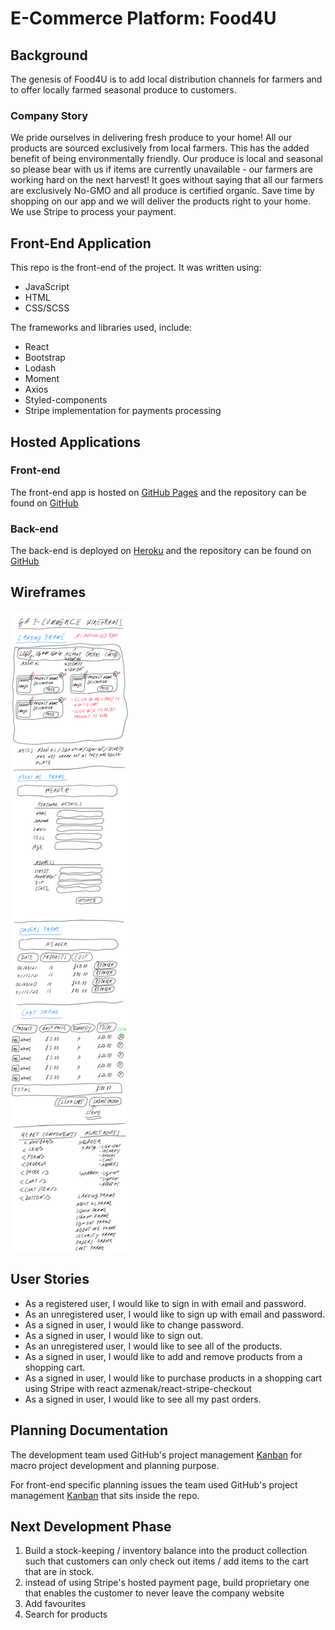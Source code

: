 # E-Commerce Platform: Food4U

## Background

The genesis of Food4U is to add local distribution channels for farmers and to offer locally farmed seasonal produce to customers.
### Company Story
We pride ourselves in delivering fresh produce to your home! All our products are sourced exclusively from local farmers. This has the added benefit of being environmentally friendly. Our produce is local and seasonal so please bear with us if items are currently unavailable - our farmers are working hard on the next harvest! It goes without saying that all our farmers are exclusively No-GMO and all produce is certified organic. Save time by shopping on our app and we will deliver the products right to your home. We use Stripe to process your payment.

## Front-End Application
This repo is the front-end of the project. It was written using:
+ JavaScript
+ HTML
+ CSS/SCSS

The frameworks and libraries used, include:
+ React
+ Bootstrap
+ Lodash
+ Moment
+ Axios
+ Styled-components
+ Stripe implementation for payments processing

## Hosted Applications
### Front-end
The front-end app is hosted on [GitHub Pages](https://tech-it-out.github.io/Food4U-client/#/) and the repository can be found on [GitHub](https://github.com/Tech-It-Out/Food4U-client)

### Back-end
The back-end is deployed on [Heroku](https://salty-beyond-56482.herokuapp.com/) and the repository can be found on [GitHub](https://github.com/Tech-It-Out/food4u-api)

## Wireframes
![Wireframes](public/Wireframes.png)

## User Stories
+ As a registered user, I would like to sign in with email and password.
+ As an unregistered user, I would like to sign up with email and password.
+ As a signed in user, I would like to change password.
+ As a signed in user, I would like to sign out.
+ As an unregistered user, I would like to see all of the products.
+ As a signed in user, I would like to add and remove products from a shopping cart.
+ As a signed in user, I would like to purchase products in a shopping cart using Stripe with react azmenak/react-stripe-checkout
+ As a signed in user, I would like to see all my past orders.

## Planning Documentation
The development team used GitHub's project management [Kanban](https://github.com/orgs/Tech-It-Out/projects/2?add_cards_query=is%3Aopen) for macro project development and planning purpose.

For front-end specific planning issues the team used GitHub's project management [Kanban](https://github.com/Tech-It-Out/Food4U-client/projects) that sits inside the repo.

## Next Development Phase
1. Build a stock-keeping / inventory balance into the product collection such that customers can only check out items / add items to the cart that are in stock.
1. instead of using Stripe's hosted payment page, build proprietary one that enables the customer to never leave the company website
1. Add favourites
1. Search for products
